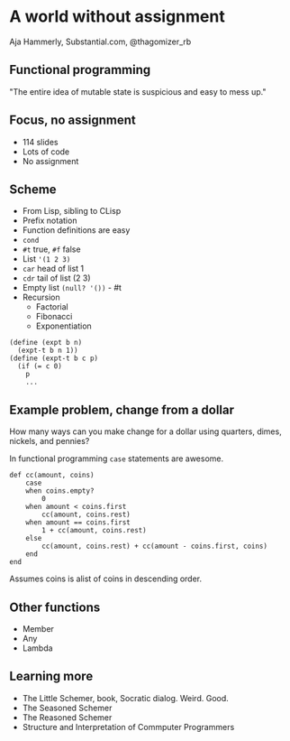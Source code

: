 # A world without assignment

Aja Hammerly, Substantial.com, @thagomizer_rb

## Functional programming

"The entire idea of mutable state is suspicious and easy to mess up."

## Focus, no assignment

* 114 slides
* Lots of code
* No assignment

## Scheme

* From Lisp, sibling to CLisp
* Prefix notation
* Function definitions are easy
* `cond`
* `#t` true, `#f` false
* List `'(1 2 3)`
* `car` head of list 1
* `cdr` tail of list (2 3)
* Empty list `(null? '())` - #t
* Recursion
    * Factorial
    * Fibonacci
    * Exponentiation

```
(define (expt b n)
  (expt-t b n 1))
(define (expt-t b c p)
  (if (= c 0)
    p
    ...
```

## Example problem, change from a dollar

How many ways can you make change for a dollar using quarters, dimes, nickels, and pennies?

In functional programming `case` statements are awesome.

```
def cc(amount, coins)
    case
    when coins.empty?
        0
    when amount < coins.first
        cc(amount, coins.rest)
    when amount == coins.first
        1 + cc(amount, coins.rest)
    else
        cc(amount, coins.rest) + cc(amount - coins.first, coins)
    end
end
```

Assumes coins is alist of coins in descending order.

## Other functions

* Member
* Any
* Lambda

## Learning more

* The Little Schemer, book, Socratic dialog. Weird. Good.
* The Seasoned Schemer
* The Reasoned Schemer
* Structure and Interpretation of Commputer Programmers
